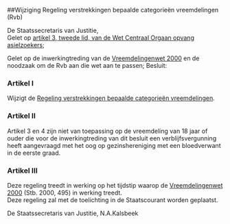 <meta http-equiv='Content-Type' content='text/html; charset=utf-8' />

##Wijziging Regeling verstrekkingen bepaalde categorieën vreemdelingen (Rvb)

De Staatssecretaris van Justitie,  
Gelet op [artikel 3, tweede lid, van de Wet Centraal Orgaan opvang asielzoekers](../../../../../../../../../wet/wet/centraal/orgaan/opvang/asielzoekers/BWBR0006685/README.md);

Gelet op de inwerkingtreding van de [Vreemdelingenwet 2000](../../../../../../../../../wet/vreemdelingenwet/2000/BWBR0011823/README.md) en de noodzaak om de Rvb aan die wet aan te passen;
Besluit:    

### Artikel  I  

Wijzigt de [Regeling verstrekkingen bepaalde categorieën vreemdelingen](../../../../../../../../../ministeriele-regeling/regeling/verstrekkingen/bepaalde/categorieën/vreemdelingen/BWBR0009726/README.md).   

### Artikel  II  

Artikel 3 en 4 zijn niet van toepassing op de vreemdeling van 18 jaar of ouder die voor de inwerkingtreding van dit besluit een verblijfsvergunning heeft aangevraagd met het oog op gezinshereniging met een bloedverwant in de eerste graad.  

### Artikel  III  

Deze regeling treedt in werking op het tijdstip waarop de [Vreemdelingenwet 2000](../../../../../../../../../wet/vreemdelingenwet/2000/BWBR0011823/README.md) (Stb. 2000, 495) in werking treedt.  
Deze regeling zal met de toelichting in de Staatscourant worden geplaatst.   

De 
Staatssecretaris van Justitie, 
N.A.Kalsbeek    
